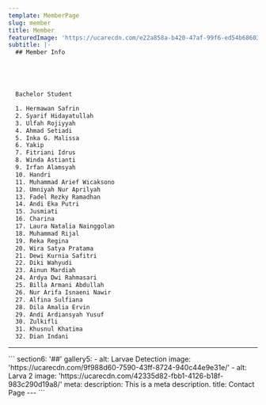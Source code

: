 ```yaml
---
template: MemberPage
slug: member
title: Member
featuredImage: 'https://ucarecdn.com/e22a858a-b420-47af-99f6-ed54b6860333/'
subtitle: |-
  ## Member Info





  Bachelor Student 

  1. Hermawan Safrin
  2. Syarif Hidayatullah
  3. Ulfah Rojiyyah
  4. Ahmad Setiadi
  5. Inka G. Malissa
  6. Yakip
  7. Fitriani Idrus
  8. Winda Astianti
  9. Irfan Alamsyah
  10. Handri
  11. Muhammad Arief Wicaksono
  12. Umniyah Nur Aprilyah
  13. Fadel Rezky Ramadhan
  14. Andi Eka Putri
  15. Jusmiati
  16. Charina
  17. Laura Natalia Nainggolan
  18. Muhammad Rijal
  19. Reka Regina
  20. Wira Satya Pratama
  21. Dewi Kurnia Safitri
  22. Diki Wahyudi
  23. Ainun Mardiah
  24. Ardya Dwi Rahmasari
  25. Billa Armani Abdullah
  26. Nur Arifa Isnaeni Nawir
  27. Alfina Sulfiana
  28. Dila Amalia Ervin
  29. Andi Ardiansyah Yusuf
  30. Zulkifli
  31. Khusnul Khatima
  32. Dian Indani


  ```
  <hr>
  ```
section6: '##'
gallery5:
  - alt: Larvae Detection
    image: 'https://ucarecdn.com/9f988d60-7590-43ff-8724-940c44e9e31e/'
  - alt: Larva 2
    image: 'https://ucarecdn.com/42335d82-fbb1-4126-b18f-983c290d19a8/'
meta:
  description: This is a meta description.
  title: Contact Page
---
```


